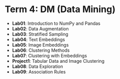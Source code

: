 # Term 4: DM (Data Mining)

- **Lab01**: Introduction to NumPy and Pandas
- **Lab02**: Data Augmentation
- **Lab03**: Stratified Sampling
- **Lab04**: Text Embeddings
- **Lab05**: Image Embeddings
- **Lab06**: Clustering Methods
- **Lab07**: Clustering with Embeddings
- **Project1**: Tabular Data and Image Clustering
- **Lab08**: Data Exploration
- **Lab09**: Association Rules
